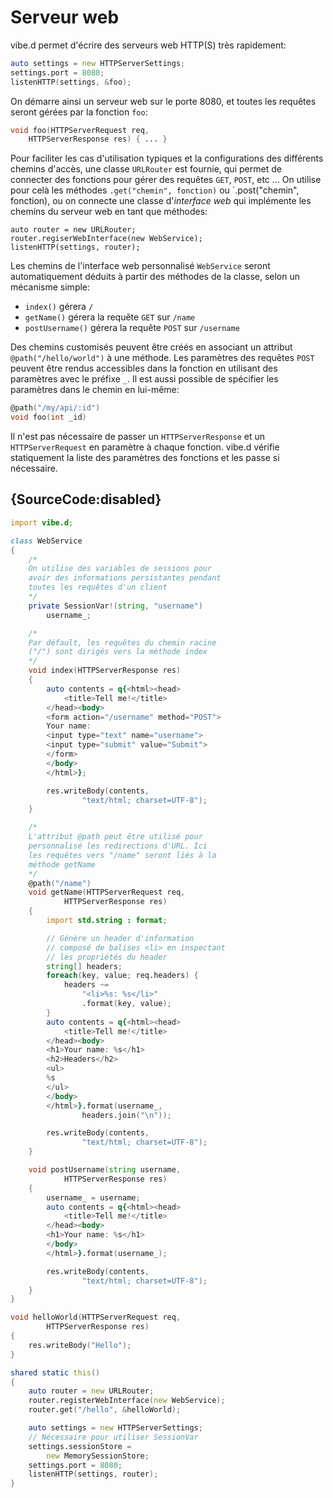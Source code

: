 # Serveur web

vibe.d permet d'écrire des serveurs web HTTP(S) très rapidement:

```d
auto settings = new HTTPServerSettings;
settings.port = 8080;
listenHTTP(settings, &foo);
```

On démarre ainsi un serveur web sur le porte 8080, et toutes les requêtes seront gérées par la fonction `foo`:

```d
void foo(HTTPServerRequest req,
    HTTPServerResponse res) { ... }
```

Pour faciliter les cas d'utilisation typiques et la configurations des différents chemins d'accès, une classe `URLRouter` est fournie, qui permet de connecter des fonctions pour gérer des requêtes `GET`, `POST`, etc ... On utilise pour celà les méthodes `.get("chemin", fonction)` ou `.post("chemin", fonction), ou on connecte une classe d'*interface web* qui implémente les chemins du serveur web en tant que méthodes:

```
auto router = new URLRouter;
router.regiserWebInterface(new WebService);
listenHTTP(settings, router);
```

Les chemins de l'interface web personnalisé `WebService` seront automatiquement déduits à partir des méthodes de la classe, selon un mécanisme simple:

* `index()` gérera `/`
* `getName()` gérera la requête `GET` sur `/name`
* `postUsername()` gérera la requête `POST` sur `/username`

Des chemins customisés peuvent être créés en associant un attribut `@path("/hello/world")` à une méthode. Les paramètres des requêtes `POST` peuvent être rendus accessibles dans la fonction en utilisant des paramètres avec le préfixe `_`. Il est aussi possible de spécifier les paramètres dans le chemin en lui-même:

```d
@path("/my/api/:id")
void foo(int _id)
```

Il n'est pas nécessaire de passer un `HTTPServerResponse` et un `HTTPServerRequest` en paramètre à chaque fonction. vibe.d vérifie statiquement la liste des paramètres des fonctions et les passe si nécessaire.

## {SourceCode:disabled}

```d
import vibe.d;

class WebService
{
    /*
    On utilise des variables de sessions pour
    avoir des informations persistantes pendant
    toutes les requêtes d'un client
    */
    private SessionVar!(string, "username")
        username_;

    /*
    Par défault, les requêtes du chemin racine
    ("/") sont dirigés vers la méthode index
    */
    void index(HTTPServerResponse res)
    {
        auto contents = q{<html><head>
            <title>Tell me!</title>
        </head><body>
        <form action="/username" method="POST">
        Your name:
        <input type="text" name="username">
        <input type="submit" value="Submit">
        </form>
        </body>
        </html>};

        res.writeBody(contents,
                "text/html; charset=UTF-8");
    }

    /*
    L'attribut @path peut être utilisé pour
    personnalisé les redirections d'URL. Ici
    les requêtes vers "/name" seront liés à la
    méthode getName
    */
    @path("/name")
    void getName(HTTPServerRequest req,
            HTTPServerResponse res)
    {
        import std.string : format;

        // Génère un header d'information
        // composé de balises <li> en inspectant
        // les propriétés du header
        string[] headers;
        foreach(key, value; req.headers) {
            headers ~=
                "<li>%s: %s</li>"
                .format(key, value);
        }
        auto contents = q{<html><head>
            <title>Tell me!</title>
        </head><body>
        <h1>Your name: %s</h1>
        <h2>Headers</h2>
        <ul>
        %s
        </ul>
        </body>
        </html>}.format(username_,
                headers.join("\n"));

        res.writeBody(contents,
                "text/html; charset=UTF-8");
    }

    void postUsername(string username,
            HTTPServerResponse res)
    {
        username_ = username;
        auto contents = q{<html><head>
            <title>Tell me!</title>
        </head><body>
        <h1>Your name: %s</h1>
        </body>
        </html>}.format(username_);

        res.writeBody(contents,
                "text/html; charset=UTF-8");
    }
}

void helloWorld(HTTPServerRequest req,
        HTTPServerResponse res)
{
    res.writeBody("Hello");
}

shared static this()
{
    auto router = new URLRouter;
    router.registerWebInterface(new WebService);
    router.get("/hello", &helloWorld);

    auto settings = new HTTPServerSettings;
    // Nécessaire pour utiliser SessionVar
    settings.sessionStore =
        new MemorySessionStore;
    settings.port = 8080;
    listenHTTP(settings, router);
}
```
